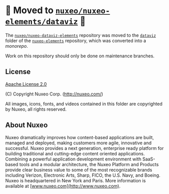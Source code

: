 # 🚨 Moved to [`nuxeo/nuxeo-elements/dataviz`][1] 🚨

The [`nuxeo/nuxeo-dataviz-elements`][2] repository was moved to the [`dataviz`][1] folder of the [`nuxeo-elements`][3] repository, which was converted into a *monorepo*.

Work on this repository should only be done on maintenance branches.

## License

[Apache License 2.0](https://www.apache.org/licenses/LICENSE-2.0.txt)

(C) Copyright Nuxeo Corp. (http://nuxeo.com/)

All images, icons, fonts, and videos contained in this folder are copyrighted by Nuxeo, all rights reserved.

## About Nuxeo
Nuxeo dramatically improves how content-based applications are built, managed and deployed, making customers more agile, innovative and successful. Nuxeo provides a next generation, enterprise ready platform for building traditional and cutting-edge content oriented applications. Combining a powerful application development environment with SaaS-based tools and a modular architecture, the Nuxeo Platform and Products provide clear business value to some of the most recognizable brands including Verizon, Electronic Arts, Sharp, FICO, the U.S. Navy, and Boeing. Nuxeo is headquartered in New York and Paris. More information is available at [www.nuxeo.com](http://www.nuxeo.com).

[1]: https://github.com/nuxeo/nuxeo-elements/tree/master/dataviz
[2]: https://github.com/nuxeo/nuxeo-dataviz-elements
[3]: https://github.com/nuxeo/nuxeo-elements

